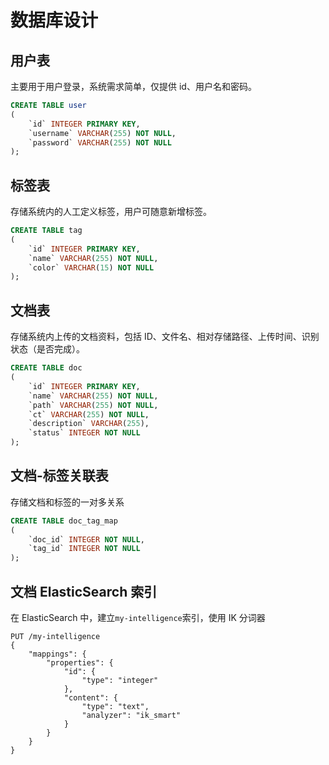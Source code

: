 # 数据库设计

## 用户表

主要用于用户登录，系统需求简单，仅提供 id、用户名和密码。

```SQL
CREATE TABLE user
(
    `id` INTEGER PRIMARY KEY,
    `username` VARCHAR(255) NOT NULL,
    `password` VARCHAR(255) NOT NULL
);
```

## 标签表

存储系统内的人工定义标签，用户可随意新增标签。

```SQL
CREATE TABLE tag
(
    `id` INTEGER PRIMARY KEY,
    `name` VARCHAR(255) NOT NULL,
    `color` VARCHAR(15) NOT NULL
);
```

## 文档表

存储系统内上传的文档资料，包括 ID、文件名、相对存储路径、上传时间、识别状态（是否完成）。

```SQL
CREATE TABLE doc
(
    `id` INTEGER PRIMARY KEY,
    `name` VARCHAR(255) NOT NULL,
    `path` VARCHAR(255) NOT NULL,
    `ct` VARCHAR(255) NOT NULL,
    `description` VARCHAR(255),
    `status` INTEGER NOT NULL
);
```

## 文档-标签关联表

存储文档和标签的一对多关系

```SQL
CREATE TABLE doc_tag_map
(
    `doc_id` INTEGER NOT NULL,
    `tag_id` INTEGER NOT NULL
);
```

## 文档 ElasticSearch 索引

在 ElasticSearch 中，建立`my-intelligence`索引，使用 IK 分词器

```
PUT /my-intelligence
{
    "mappings": {
        "properties": {
            "id": {
                "type": "integer"
            },
            "content": {
                "type": "text",
                "analyzer": "ik_smart"
            }
        }
    }
}
```

